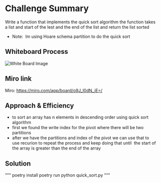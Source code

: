 # Challenge Summary
<!-- Description of the challenge -->
Write a function that implements the quick sort algorithm
the function takes a list and start of the lest and the end of the list and return the list sorted

- Note:  Im using Hoare schema partition to do the quick sort

## Whiteboard Process
<!-- Embedded whiteboard image -->

![White Board Image](visual_merge.png)

## Miro link

Miro: <https://miro.com/app/board/o9J_l0dN_jE=/>

## Approach & Efficiency
<!-- What approach did you take? Why? What is the Big O space/time for this approach? -->
- to sort an array has n elements in descending order using quick sort algorithm
- first we found the write index for the pivot where there will be two partitions
- after we have the partitions and index of the pivot we can use that to use recurion to repeat the process and keep doing that until  the start of the array is greater than the end of the array

## Solution
<!-- Show how to run your code, and examples of it in action -->
"""
    poetry install
    poetry run python quick_sort.py
"""